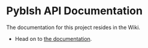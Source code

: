 # Pyblsh API Documentation

The documentation for this project resides in the Wiki.

- Head on to [the documentation](../../wiki).
